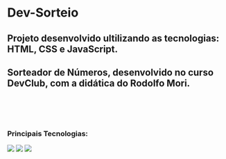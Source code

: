 # Dev-Sorteio
<h2> Projeto desenvolvido ultilizando as tecnologias: HTML, CSS e JavaScript.<h2>
<p>Sorteador de Números, desenvolvido no curso DevClub, com a didática do Rodolfo Mori.</p>
<br>
<br>
<h3>Principais Tecnologias:</h3>
<img src="https://img.shields.io/badge/CSS3-1572B6?style=for-the-badge&logo=css3&logoColor=white" />
<img margi="30 20" src="https://img.shields.io/badge/HTML5-E34F26?style=for-the-badge&logo=html5&logoColor=white" />
<img margi="30 20" src="https://img.shields.io/badge/JavaScript-F7DF1E?style=for-the-badge&logo=javascript&logoColor=black" />
<br>
